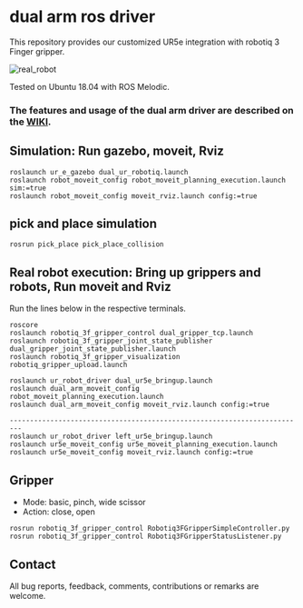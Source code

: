 # dual arm ros driver

This repository provides our customized UR5e integration with robotiq 3 Finger gripper.  

![real_robot](https://user-images.githubusercontent.com/6389003/141102453-e75c4ded-fe8f-4a26-9d55-d97c1e357f7d.JPG)

Tested on Ubuntu 18.04 with ROS Melodic.

### The features and usage of the dual arm driver are described on the [WIKI](https://github.com/yaesolKim/dual_ur5e/wiki).   


## Simulation: Run gazebo, moveit, Rviz   
```
roslaunch ur_e_gazebo dual_ur_robotiq.launch
roslaunch robot_moveit_config robot_moveit_planning_execution.launch sim:=true
roslaunch robot_moveit_config moveit_rviz.launch config:=true
```   
## pick and place simulation
```commandline
rosrun pick_place pick_place_collision
```

## Real robot execution: Bring up grippers and robots, Run moveit and Rviz   
Run the lines below in the respective terminals.
```commandline
roscore
roslaunch robotiq_3f_gripper_control dual_gripper_tcp.launch
roslaunch robotiq_3f_gripper_joint_state_publisher dual_gripper_joint_state_publisher.launch
roslaunch robotiq_3f_gripper_visualization robotiq_gripper_upload.launch

roslaunch ur_robot_driver dual_ur5e_bringup.launch   
roslaunch dual_arm_moveit_config robot_moveit_planning_execution.launch     
roslaunch dual_arm_moveit_config moveit_rviz.launch config:=true   

-------------------------------------------------------------------------
roslaunch ur_robot_driver left_ur5e_bringup.launch   
roslaunch ur5e_moveit_config ur5e_moveit_planning_execution.launch   
roslaunch ur5e_moveit_config moveit_rviz.launch config:=true  
```

## Gripper 
- Mode: basic, pinch, wide scissor
- Action: close, open   

```commandline
rosrun robotiq_3f_gripper_control Robotiq3FGripperSimpleController.py  
rosrun robotiq_3f_gripper_control Robotiq3FGripperStatusListener.py
```

## Contact
All bug reports, feedback, comments, contributions or remarks are welcome.
